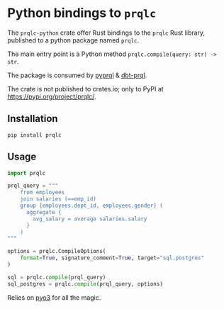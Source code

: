 # Python bindings to `prqlc`

The `prqlc-python` crate offer Rust bindings to the `prqlc` Rust library,
published to a python package named `prqlc`.

The main entry point is a Python method `prqlc.compile(query: str) -> str`.

The package is consumed by [pyprql](https://github.com/prql/pyprql) &
[dbt-prql](https://github.com/prql/dbt-prql).

The crate is not published to crates.io; only to PyPI at
<https://pypi.org/project/prqlc/>.

## Installation

`pip install prqlc`

## Usage

```python
import prqlc

prql_query = """
    from employees
    join salaries (==emp_id)
    group {employees.dept_id, employees.gender} (
      aggregate {
        avg_salary = average salaries.salary
      }
    )
"""

options = prqlc.CompileOptions(
    format=True, signature_comment=True, target="sql.postgres"
)

sql = prqlc.compile(prql_query)
sql_postgres = prqlc.compile(prql_query, options)
```

Relies on [pyo3](https://github.com/PyO3/pyo3) for all the magic.
